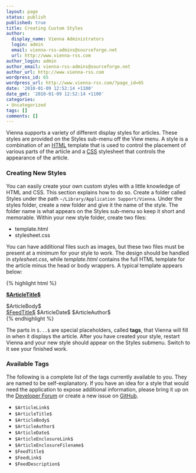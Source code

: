```yaml
---
layout: page
status: publish
published: true
title: Creating Custom Styles
author:
  display_name: Vienna Administrators
  login: admin
  email: vienna-rss-admins@sourceforge.net
  url: http://www.vienna-rss.com
author_login: admin
author_email: vienna-rss-admins@sourceforge.net
author_url: http://www.vienna-rss.com
wordpress_id: 65
wordpress_url: http://www.vienna-rss.com/?page_id=65
date: '2010-01-09 12:52:14 +1100'
date_gmt: '2010-01-09 12:52:14 +1100'
categories:
- Uncategorized
tags: []
comments: []
---
```


Vienna supports a variety of different display styles for articles. These styles are provided on the Styles sub-menu off the View menu. A style is a combination of an [HTML](http://en.wikipedia.org/wiki/HTML) template that is used to control the placement of various parts of the article and a [CSS](http://en.wikipedia.org/wiki/Cascading_Style_Sheets) stylesheet that controls the appearance of the article.

### Creating New Styles
You can easily create your own custom styles with a little knowledge of HTML and CSS. This section explains how to do so. Create a folder called Styles under the path `~/Library/Application Support/Vienna`. Under the styles folder, create a new folder and give it the name of the style. The folder name is what appears on the Styles sub-menu so keep it short and memorable. Within your new style folder, create two files:

* template.html
* stylesheet.css

You can have additional files such as images, but these two files must be present at a minimum for your style to work. The design should be handled in *stylesheet.css*, while *template.html* contains the full HTML template for the article minus the head or body wrappers. A typical template appears below:

{% highlight html %}
<div>
	<div>
		<b><a href="$ArticleLink$">$ArticleTitle$</a></b>
	</div></p>
	<div>
		$ArticleBody$
	</div>
	<div>
		<span><a href="$FeedLink$">$FeedTitle$</a></span> <span>$ArticleDate$</span> <span>$ArticleAuthor$</span>
	</div>
</div>
{% endhighlight %}

The parts in `$...$` are special placeholders, called **tags**, that Vienna will fill in when it displays the article. After you have created your style, restart Vienna and your new style should appear on the Styles submenu. Switch to it see your finished work.

### Available Tags
The following is a complete list of the tags currently available to you. They are named to be self-explanatory. If you have an idea for a style that would need the application to expose additional information, please bring it up on the [Developer Forum](https://forums.cocoaforge.com/viewforum.php?f=18) or create a new issue on [GitHub](https://github.com/ViennaRSS/vienna-rss/issues).

* `$ArticleLink$`
* `$ArticleTitle$`
* `$ArticleBody$`
* `$ArticleAuthor$`
* `$ArticleDate$`
* `$ArticleEnclosureLink$`
* `$ArticleEnclosureFilename$`
* `$FeedTitle$`
* `$FeedLink$`
* `$FeedDescription$`

